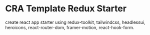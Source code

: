 # CRA Template Redux Starter

create react app starter using redux-toolkit, tailwindcss, headlessui, heroicons, react-router-dom, framer-motion, react-hook-form.

